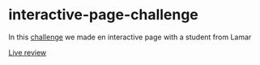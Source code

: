 # interactive-page-challenge

In this [challenge]() we made en interactive page with a student from Lamar

[Live review](https://xandervdh.github.io/interactive-page-challenge/)